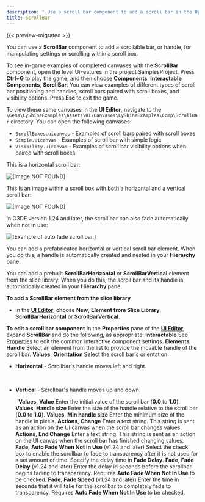 ```yaml
---
description: ' Use a scroll bar component to add a scroll bar in the Open 3D Engine UI Editor. '
title: ScrollBar
---
```


{{< preview-migrated >}}

You can use a **ScrollBar** component to add a scrollable bar, or handle, for manipulating settings or scrolling within a scroll box\.

To see in\-game examples of completed canvases with the **ScrollBar** component, open the level UiFeatures in the project SamplesProject\. Press **Ctrl\+G** to play the game, and then choose **Components**, **Interactable Components**, **ScrollBar**\. You can view examples of different types of scroll bar positioning and handles, scroll bars paired with scroll boxes, and visibility options\. Press **Esc** to exit the game\.

To view these same canvases in the **UI Editor**, navigate to the `\Gems\LyShineExamples\Assets\UI\Canvases\LyShineExamples\Comp\ScrollBar` directory\. You can open the following canvases:
+ `ScrollBoxes.uicanvas` - Examples of scroll bars paired with scroll boxes
+ `Simple.uicanvas` - Examples of scroll bar with simple logic
+ `Visibility.uicanvas` - Examples of scroll bar visibility options when paired with scroll boxes

This is a horizontal scroll bar:

![\[Image NOT FOUND\]](/images/user-guide/game_ui_editor/horizontal-scrollbar.gif)

This is an image within a scroll box with both a horizontal and a vertical scroll bar:

![\[Image NOT FOUND\]](/images/user-guide/game_ui_editor/scrollbar-scrollbox.gif)

In O3DE version 1\.24 and later, the scroll bar can also fade automatically when not in use:

![\[Example of auto fade scroll bar.\]](/images/user-guide/game_ui_editor/ui-scrollbar-autofade.gif)

You can add a prefabricated horizontal or vertical scroll bar element\. When you do this, a handle is automatically created and nested in your **Hierarchy** pane\.

You can add a prebuilt **ScrollBarHorizontal** or **ScrollBarVertical** element from the slice library\. When you do this, the scroll bar and its handle is automatically created in your **Hierarchy** pane\.

**To add a ScrollBar element from the slice library**
+ In the [**UI Editor**](/docs/user-guide/interactivity/user-interface/editor/using.md), choose **New**, **Element from Slice Library**, **ScrollBarHorizontal** or **ScrollBarVertical**\.

**To edit a scroll bar component**
In the **Properties** pane of the [**UI Editor**](/docs/user-guide/interactivity/user-interface/editor/using.md), expand **ScrollBar** and do the following, as appropriate:
**Interactable**
See [Properties](/docs/user-guide/interactivity/user-interface/editor/components-interactive-properties.md) to edit the common interactive component settings\.
**Elements**, **Handle**
Select an element from the list to provide the movable handle of the scroll bar\.
**Values**, **Orientation**
Select the scroll bar's orientation:
+ **Horizontal** - Scrollbar's handle moves left and right\.

   
+ **Vertical** - Scrollbar's handle moves up and down\.

   
**Values**, **Value**
Enter the initial value of the scroll bar \(**0\.0** to **1\.0**\)\.
**Values**, **Handle size**
Enter the size of the handle relative to the scroll bar \(**0\.0** to **1\.0**\)\.
**Values**, **Min handle size**
Enter the minimum size of the handle in pixels\.
**Actions**, **Change**
Enter a text string\. This string is sent as an action on the UI canvas when the scroll bar changes values\.
**Actions**, **End Change**
Enter a text string\. This string is sent as an action on the UI canvas when the scroll bar has finished changing values\.
**Fade**, **Auto Fade When Not In Use** \(v1\.24 and later\)
Select the check box to enable the scrollbar to fade to transparency after it is not used for a set amount of time\. Specify the delay time in **Fade Delay**\.
**Fade**, **Fade Delay** \(v1\.24 and later\)
Enter the delay in seconds before the scrollbar begins fading to transparency\. Requires **Auto Fade When Not In Use** to be checked\.
**Fade**, **Fade Speed** \(v1\.24 and later\)
Enter the time in seconds that it will take for the scrollbar to completely fade to transparency\. Requires **Auto Fade When Not In Use** to be checked\.
